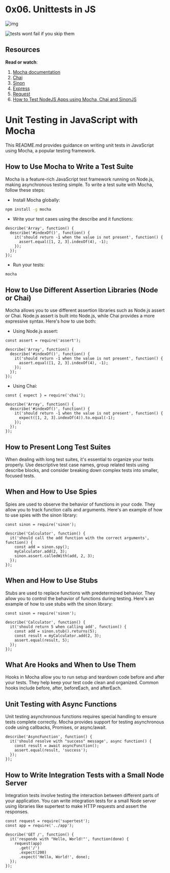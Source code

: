 #    0x06. Unittests in JS

![img](https://assets.imaginablefutures.com/media/images/ALX_Logo.max-200x150.png)

![ tests wont fail if you skip them](https://s3.amazonaws.com/alx-intranet.hbtn.io/uploads/medias/2019/12/90f79a666e174e6c4ffc.jpeg?X-Amz-Algorithm=AWS4-HMAC-SHA256&X-Amz-Credential=AKIARDDGGGOUSBVO6H7D%2F20240504%2Fus-east-1%2Fs3%2Faws4_request&X-Amz-Date=20240504T042804Z&X-Amz-Expires=86400&X-Amz-SignedHeaders=host&X-Amz-Signature=98b97f3c22f656282bab43254e89b1a0a183ffe55e2da43825ecf270932f00cb)

## Resources
__Read or watch__:

1. [Mocha documentation](https://mochajs.org/#installation)
2. [Chai](https://www.chaijs.com/)
3. [Sinon](https://sinonjs.org/)
4. [Express](https://expressjs.com/en/guide/routing.html)
5. [Request](https://www.npmjs.com/package/request)
6. [How to Test NodeJS Apps using Mocha, Chai and SinonJS](https://www.digitalocean.com/community/tutorials/how-to-test-nodejs-apps-using-mocha-chai-and-sinonjs)

# Unit Testing in JavaScript with Mocha

This README.md provides guidance on writing unit tests in JavaScript using Mocha, a popular testing framework.

## How to Use Mocha to Write a Test Suite

Mocha is a feature-rich JavaScript test framework running on Node.js, making asynchronous testing simple. To write a test suite with Mocha, follow these steps:

-   Install Mocha globally:

```bash
npm install -g mocha
```

-   Write your test cases using the describe and it functions:
```
describe('Array', function() {
  describe('#indexOf()', function() {
    it('should return -1 when the value is not present', function() {
      assert.equal([1, 2, 3].indexOf(4), -1);
    });
  });
});
```
-   Run your tests:
```
mocha
```
##  How to Use Different Assertion Libraries (Node or Chai)

Mocha allows you to use different assertion libraries such as Node.js assert or Chai. Node.js assert is built into Node.js, while Chai provides a more expressive syntax. Here's how to use both:
-   Using Node.js assert:

```
const assert = require('assert');

describe('Array', function() {
  describe('#indexOf()', function() {
    it('should return -1 when the value is not present', function() {
      assert.equal([1, 2, 3].indexOf(4), -1);
    });
  });
});
```
-   Using Chai:
```
const { expect } = require('chai');

describe('Array', function() {
  describe('#indexOf()', function() {
    it('should return -1 when the value is not present', function() {
      expect([1, 2, 3].indexOf(4)).to.equal(-1);
    });
  });
});
```

##  How to Present Long Test Suites

When dealing with long test suites, it's essential to organize your tests properly. Use descriptive test case names, group related tests using describe blocks, and consider breaking down complex tests into smaller, focused tests.

##  When and How to Use Spies

Spies are used to observe the behavior of functions in your code. They allow you to track function calls and arguments. Here's an example of how to use spies with the sinon library:

```
const sinon = require('sinon');

describe('Calculator', function() {
  it('should call the add function with the correct arguments', function() {
    const add = sinon.spy();
    myCalculator.add(2, 3);
    sinon.assert.calledWith(add, 2, 3);
  });
});
```
##  When and How to Use Stubs

Stubs are used to replace functions with predetermined behavior. They allow you to control the behavior of functions during testing. Here's an example of how to use stubs with the sinon library:

```
const sinon = require('sinon');

describe('Calculator', function() {
  it('should return 5 when calling add', function() {
    const add = sinon.stub().returns(5);
    const result = myCalculator.add(2, 3);
    assert.equal(result, 5);
  });
});
```
##  What Are Hooks and When to Use Them

Hooks in Mocha allow you to run setup and teardown code before and after your tests. They help keep your test code clean and organized. Common hooks include before, after, beforeEach, and afterEach.

##  Unit Testing with Async Functions

Unit testing asynchronous functions requires special handling to ensure tests complete correctly. Mocha provides support for testing asynchronous code using callbacks, Promises, or async/await.

```
describe('AsyncFunction', function() {
  it('should resolve with "success" message', async function() {
    const result = await asyncFunction();
    assert.equal(result, 'success');
  });
});
```
##  How to Write Integration Tests with a Small Node Server

Integration tests involve testing the interaction between different parts of your application. You can write integration tests for a small Node server using libraries like supertest to make HTTP requests and assert the responses.

```
const request = require('supertest');
const app = require('../app');

describe('GET /', function() {
  it('responds with "Hello, World!"', function(done) {
    request(app)
      .get('/')
      .expect(200)
      .expect('Hello, World!', done);
  });
});
```
